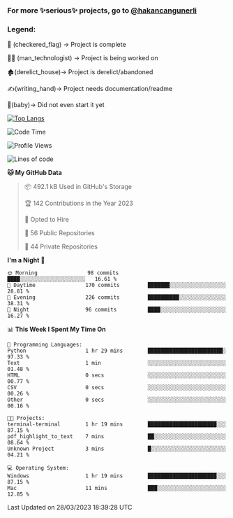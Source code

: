 ### For more ✨serious✨ projects, go to [@hakancangunerli](https://github.com/hakancangunerli)


### Legend:


🏁 (checkered_flag) -> Project is complete

👨‍💻 (man_technologist)   -> Project is being worked on

🏚️(derelict_house)-> Project is derelict/abandoned

✍️(writing_hand)-> Project needs documentation/readme

👶(baby)-> Did not even start it yet

[![Top Langs](https://github-readme-stats.vercel.app/api/top-langs/?username=johngunerli&layout=compact&hide=tex,html,shell,CSS&langs_count=10&exclude_repo=2015-csharp)](https://github.com/anuraghazra/github-readme-stats)


<!--START_SECTION:waka-->
![Code Time](http://img.shields.io/badge/Code%20Time-403%20hrs%2034%20mins-blue)

![Profile Views](http://img.shields.io/badge/Profile%20Views-3-blue)

![Lines of code](https://img.shields.io/badge/From%20Hello%20World%20I%27ve%20Written-3.1%20million%20lines%20of%20code-blue)

**🐱 My GitHub Data** 

> 📦 492.1 kB Used in GitHub's Storage 
 > 
> 🏆 142 Contributions in the Year 2023
 > 
> 💼 Opted to Hire
 > 
> 📜 56 Public Repositories 
 > 
> 🔑 44 Private Repositories 
 > 
**I'm a Night 🦉** 

```text
🌞 Morning                98 commits          ████░░░░░░░░░░░░░░░░░░░░░   16.61 % 
🌆 Daytime                170 commits         ███████░░░░░░░░░░░░░░░░░░   28.81 % 
🌃 Evening                226 commits         ██████████░░░░░░░░░░░░░░░   38.31 % 
🌙 Night                  96 commits          ████░░░░░░░░░░░░░░░░░░░░░   16.27 % 
```


📊 **This Week I Spent My Time On** 

```text
💬 Programming Languages: 
Python                   1 hr 29 mins        ████████████████████████░   97.33 % 
Text                     1 min               ░░░░░░░░░░░░░░░░░░░░░░░░░   01.48 % 
HTML                     0 secs              ░░░░░░░░░░░░░░░░░░░░░░░░░   00.77 % 
CSV                      0 secs              ░░░░░░░░░░░░░░░░░░░░░░░░░   00.26 % 
Other                    0 secs              ░░░░░░░░░░░░░░░░░░░░░░░░░   00.16 % 

🐱‍💻 Projects: 
terminal-terminal        1 hr 19 mins        ██████████████████████░░░   87.15 % 
pdf_highlight_to_text    7 mins              ██░░░░░░░░░░░░░░░░░░░░░░░   08.64 % 
Unknown Project          3 mins              █░░░░░░░░░░░░░░░░░░░░░░░░   04.21 % 

💻 Operating System: 
Windows                  1 hr 19 mins        ██████████████████████░░░   87.15 % 
Mac                      11 mins             ███░░░░░░░░░░░░░░░░░░░░░░   12.85 % 
```


 Last Updated on 28/03/2023 18:39:28 UTC
<!--END_SECTION:waka-->


